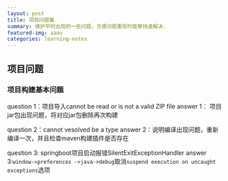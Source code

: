 ```yaml
---
layout: post
title: 项目问题集
summary: 维护平时出现的一些问题，方便问题重现时能够快速解决.
featured-img: aaav
categories: learning-notes
---
```


## 项目问题

### 项目构建基本问题

question 1：项目导入cannot be read or is not a valid ZIP file
answer 1：  项目jar包出现问题，将对应jar包删除再次构建

question 2：cannot vesolved be a type
answer 2：说明编译出现问题，重新编译一次，并且检查maven构建插件是否存在

question 3: springboot项目启动报错SilentExitExceptionHandler
answer 3:`window->preferences ->java->debug`取消`suspend execution on uncaught exceptions`选项
